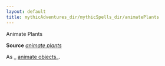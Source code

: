 ```yaml
---
layout: default
title: mythicAdventures_dir/mythicSpells_dir/animatePlants
---
```

Animate Plants

**Source** [_animate plants_](../spells_dir/animatePlants#_animate-plants)

As _ [animate objects](../mythicAdventures_dir/mythicSpells_dir/animateObjects#_animate-objects-mythic)_.

